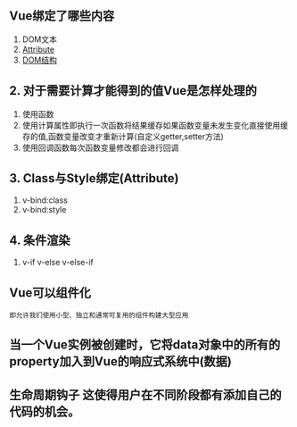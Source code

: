 ## Vue绑定了哪些内容
1. DOM文本  
2. [Attribute](#3-Class与Style绑定(Attribute))
3. [DOM结构](#4-条件渲染)
## 2. 对于需要计算才能得到的值Vue是怎样处理的  
1. 使用函数
2. 使用计算属性即执行一次函数将结果缓存如果函数变量未发生变化直接使用缓存的值,函数变量改变才重新计算(自定义getter,setter方法)
3. 使用回调函数每次函数变量修改都会进行回调
## 3. Class与Style绑定(Attribute)  
1. v-bind:class
2. v-bind:style
## 4. 条件渲染
1. v-if v-else v-else-if

##  Vue可以组件化
`即允许我们使用小型、独立和通常可复用的组件构建大型应用`
## 当一个Vue实例被创建时，它将data对象中的所有的property加入到Vue的响应式系统中(数据)
## 生命周期钩子 这使得用户在不同阶段都有添加自己的代码的机会。